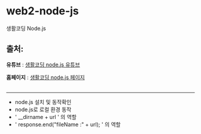 # web2-node-js
생활코딩 Node.js 

## 출처:
**유튜브** :
[생활코딩 node.js 유튜브](https://youtu.be/3RS_A87IAPA)

**홈페이지** :
[생활코딩 node.js 페이지](https://opentutorials.org/course/3332/21032)
<br><br/>

---

- node.js 설치 및 동작확인
- node.js로 로컬 환경 동작
- ' __dirname + url ' 의 역할
- ' response.end("fileName :" + url); ' 의 역할
